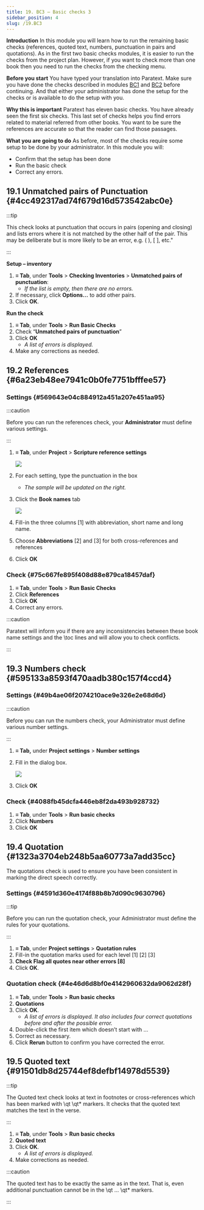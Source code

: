 ```yaml
---
title: 19. BC3 – Basic checks 3
sidebar_position: 4
slug: /19.BC3
---
```




**Introduction**
In this module you will learn how to run the remaining basic checks (references, quoted text, numbers, punctuation in pairs and quotations). As in the first two basic checks modules, it is easier to run the checks from the project plan. However, if you want to check more than one book then you need to run the checks from the checking menu.


**Before you start**
You have typed your translation into Paratext. Make sure you have done the checks described in modules [BC1](https://sillsdev.github.io/paratext-manual/5.BC1) and [BC2](https://sillsdev.github.io/paratext-manual/12.BC2) before continuing. And that either your administrator has done the setup for the checks or is available to do the setup with you.


**Why this is important**
Paratext has eleven basic checks. You have already seen the first six checks. This last set of checks helps you find errors related to material referred from other books. You want to be sure the references are accurate so that the reader can find those passages.


**What you are going to do**
As before, most of the checks require some setup to be done by your administrator. In this module you will:

- Confirm that the setup has been done
- Run the basic check
- Correct any errors.

## 19.1 Unmatched pairs of Punctuation {#4cc492317ad74f679d16d573542abc0e}


:::tip

This check looks at punctuation that occurs in pairs (opening and closing) and lists errors where it is not matched by the other half of the pair. This may be deliberate but is more likely to be an error, e.g. ( ), [ ], etc." 

:::




**Setup – inventory**

1. **≡ Tab**, under **Tools** &gt; **Checking Inventories** &gt; **Unmatched pairs of punctuation**:
	- _If the list is empty, then there are no errors._
1. If necessary, click **Options…** to add other pairs.
1. Click **OK**.

**Run the check**

1. **≡ Tab**, under **Tools** &gt; **Run Basic Checks**
1. Check “**Unmatched pairs of punctuation**”
1. Click **OK**
	- _A list of errors is displayed._
1. Make any corrections as needed.

## 19.2 References {#6a23eb48ee7941c0b0fe7751bfffee57}


### Settings {#569643e04c884912a451a207e451aa95}


:::caution

Before you can run the references check, your **Administrator** must define various settings. 

:::



1. **≡ Tab**, under **Project** &gt; **Scripture reference settings**

	![](/notion_imgs/1019021315.png)

1. For each setting, type the punctuation in the box
	- _The sample will be updated on the right._
1. Click the **Book names** tab

	![](/notion_imgs/1209414794.png)

1. Fill-in the three columns [1] with abbreviation, short name and long name.
1. Choose **Abbreviations** [2] and [3] for both cross-references and references
1. Click **OK**

### Check {#75c667fe895f408d88e879ca18457daf}

1. **≡ Tab**, under **Tools** &gt; **Run Basic Checks**
1. Click **References**
1. Click **OK**
1. Correct any errors.

:::caution

Paratext will inform you if there are any inconsistencies between these book name settings and the \toc lines and will allow you to check conflicts.

:::




## 19.3 Numbers check {#595133a8593f470aadb380c157f4ccd4}


### Settings {#49b4ae06f2074210ace9e326e2e68d6d}


:::caution

Before you can run the numbers check, your Administrator must define various number settings.

:::



1. **≡ Tab,** under **Project settings** &gt; **Number settings**
1. Fill in the dialog box.

	![](/notion_imgs/11100284.png)

1. Click **OK**

### Check {#4088fb45dcfa446eb8f2da493b928732}

1. **≡ Tab**, under **Tools** &gt; **Run basic checks**
1. Click **Numbers**
1. Click **OK**

## 19.4 Quotation {#1323a3704eb248b5aa60773a7add35cc}


The quotations check is used to ensure you have been consistent in marking the direct speech correctly.


### Settings {#4591d360e4174f88b8b7d090c9630796}


:::tip


Before you can run the quotation check, your Administrator must define the rules for your quotations. 


:::

1. **≡ Tab**, under **Project settings** &gt; **Quotation rules**
1. Fill-in the quotation marks used for each level [1] [2] [3]
1. **Check Flag all quotes near other errors [8]**
1. Click **OK**.

### Quotation check {#4e46d6d8bf0e4142960632da9062d28f}

1. **≡ Tab**, under **Tools** &gt; **Run basic checks**
1. **Quotations**
1. Click **OK**.
	- _A list of errors is displayed. It also includes four correct quotations before and after the possible error._
1. Double-click the first item which doesn’t start with …
1. Correct as necessary.
1. Click **Rerun** button to confirm you have corrected the error.

## 19.5 Quoted text {#91501db8d25744ef8defbf14978d5539}


:::tip


The Quoted text check looks at text in footnotes or cross-references which has been marked with \qt \qt* markers. It checks that the quoted text matches the text in the verse. 


:::

1. **≡ Tab**, under **Tools** &gt; **Run basic checks**
1. **Quoted text**
1. Click **OK**.
	- _A list of errors is displayed._
1. Make corrections as needed.

:::caution 


The quoted text has to be exactly the same as in the text. That is, even additional punctuation cannot be in the \qt … \\qt* markers. 


:::

